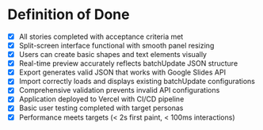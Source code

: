 # Definition of Done

- [x] All stories completed with acceptance criteria met
- [x] Split-screen interface functional with smooth panel resizing  
- [x] Users can create basic shapes and text elements visually
- [x] Real-time preview accurately reflects batchUpdate JSON structure
- [x] Export generates valid JSON that works with Google Slides API
- [x] Import correctly loads and displays existing batchUpdate configurations
- [x] Comprehensive validation prevents invalid API configurations
- [x] Application deployed to Vercel with CI/CD pipeline
- [x] Basic user testing completed with target personas
- [x] Performance meets targets (< 2s first paint, < 100ms interactions)
